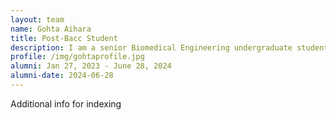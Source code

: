 ```yaml
---
layout: team
name: Gohta Aihara
title: Post-Bacc Student
description: I am a senior Biomedical Engineering undergraduate student at Johns Hopkins University. Throughout my undergraduate studies, I mainly studied immunoengineering and conducted research on T cell-based cancer immunotherapy. I joined JEFWorks Lab because I was fascinated by the application of bioinformatics and data science to the field of biology, especially spatially resolved omics analysis. I am excited to diversify my skillset as a researcher and solve biomedical problems with computational approaches. In my free time, I like to exercise, read, and play video games.
profile: /img/gohtaprofile.jpg
alumni: Jan 27, 2023 - June 28, 2024
alumni-date: 2024-06-28
---
```


Additional info for indexing
